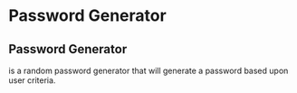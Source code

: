 # Password Generator
## Password Generator 
is a random password generator that will generate a password based upon user criteria. 